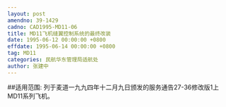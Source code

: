 ```yaml
---
layout: post
amendno: 39-1429
cadno: CAD1995-MD11-06
title: MD11飞机缝翼控制系统的最终改装
date: 1995-06-12 00:00:00 +0800
effdate: 1995-06-14 00:00:00 +0800
tag: MD11
categories: 民航华东管理局适航处
author: 张建中
---
```


##适用范围:
列于麦道一九九四年十二月九日颁发的服务通告27-36修改版1上MD11系列飞机。

